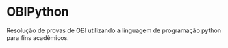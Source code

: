 # OBIPython
Resolução de provas de OBI utilizando a linguagem de programação python para fins acadêmicos.
